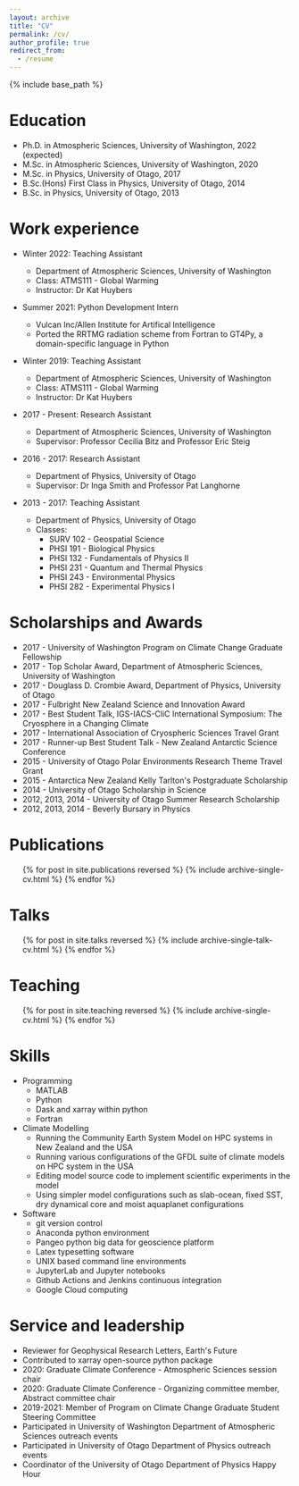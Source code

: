 ```yaml
---
layout: archive
title: "CV"
permalink: /cv/
author_profile: true
redirect_from:
  - /resume
---
```


{% include base_path %}

Education
======
* Ph.D. in Atmospheric Sciences, University of Washington, 2022 (expected)
* M.Sc. in Atmospheric Sciences, University of Washington, 2020
* M.Sc. in Physics, University of Otago, 2017
* B.Sc.(Hons) First Class in Physics, University of Otago, 2014
* B.Sc. in Physics, University of Otago, 2013

Work experience
======
* Winter 2022: Teaching Assistant
  * Department of Atmospheric Sciences, University of Washington
  * Class: ATMS111 - Global Warming
  * Instructor: Dr Kat Huybers
  
* Summer 2021: Python Development Intern
  * Vulcan Inc/Allen Institute for Artifical Intelligence
  * Ported the RRTMG radiation scheme from Fortran to GT4Py, a domain-specific language in Python
  
* Winter 2019: Teaching Assistant
  * Department of Atmospheric Sciences, University of Washington
  * Class: ATMS111 - Global Warming
  * Instructor: Dr Kat Huybers
  
* 2017 - Present: Research Assistant
  * Department of Atmospheric Sciences, University of Washington
  * Supervisor: Professor Cecilia Bitz and Professor Eric Steig

* 2016 - 2017: Research Assistant
  * Department of Physics, University of Otago
  * Supervisor: Dr Inga Smith and Professor Pat Langhorne

* 2013 - 2017: Teaching Assistant
  * Department of Physics, University of Otago
  * Classes:
    * SURV 102 - Geospatial Science
    * PHSI 191 - Biological Physics
    * PHSI 132 - Fundamentals of Physics II
    * PHSI 231 - Quantum and Thermal Physics
    * PHSI 243 - Environmental Physics
    * PHSI 282 - Experimental Physics I

Scholarships and Awards
======
* 2017 - University of Washington Program on Climate Change Graduate Fellowship
* 2017 - Top Scholar Award, Department of Atmospheric Sciences, University of Washington
* 2017 - Douglass D. Crombie Award, Department of Physics, University of Otago
* 2017 - Fulbright New Zealand Science and Innovation Award
* 2017 - Best Student Talk, IGS-IACS-CliC International Symposium: The Cryosphere in a Changing Climate
* 2017 - International Association of Cryospheric Sciences Travel Grant
* 2017 - Runner-up Best Student Talk - New Zealand Antarctic Science Conference
* 2015 - University of Otago Polar Environments Research Theme Travel Grant
* 2015 - Antarctica New Zealand Kelly Tarlton's Postgraduate Scholarship
* 2014 - University of Otago Scholarship in Science
* 2012, 2013, 2014 - University of Otago Summer Research Scholarship
* 2012, 2013, 2014 - Beverly Bursary in Physics
  
Publications
======
  <ul>{% for post in site.publications reversed %}
    {% include archive-single-cv.html %}
  {% endfor %}</ul>
  
Talks
======
  <ul>{% for post in site.talks reversed %}
    {% include archive-single-talk-cv.html %}
  {% endfor %}</ul>
  
Teaching
======
  <ul>{% for post in site.teaching reversed %}
    {% include archive-single-cv.html %}
  {% endfor %}</ul>

Skills
======
* Programming
  * MATLAB
  * Python
  * Dask and xarray within python
  * Fortran
* Climate Modelling
  * Running the Community Earth System Model on HPC systems in New Zealand and the USA
  * Running various configurations of the GFDL suite of climate models on HPC system in the USA
  * Editing model source code to implement scientific experiments in the model
  * Using simpler model configurations such as slab-ocean, fixed SST, dry dynamical core and moist aquaplanet configurations
* Software
  * git version control
  * Anaconda python environment
  * Pangeo python big data for geoscience platform
  * Latex typesetting software
  * UNIX based command line environments
  * JupyterLab and Jupyter notebooks
  * Github Actions and Jenkins continuous integration
  * Google Cloud computing
  
Service and leadership
======
* Reviewer for Geophysical Research Letters, Earth's Future
* Contributed to xarray open-source python package
* 2020: Graduate Climate Conference - Atmospheric Sciences session chair
* 2020: Graduate Climate Conference - Organizing committee member, Abstract committee chair
* 2019-2021: Member of Program on Climate Change Graduate Student Steering Committee
* Participated in University of Washington Department of Atmospheric Sciences outreach events
* Participated in University of Otago Department of Physics outreach events
* Coordinator of the University of Otago Department of Physics Happy Hour
